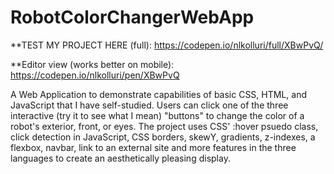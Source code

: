 # RobotColorChangerWebApp
**TEST MY PROJECT HERE (full): https://codepen.io/nlkolluri/full/XBwPvQ/

**Editor view (works better on mobile): https://codepen.io/nlkolluri/pen/XBwPvQ

A Web Application to demonstrate capabilities of basic CSS, HTML, and JavaScript that I have self-studied. Users can click one of the three interactive (try it to see what I mean) "buttons" to change the color of a robot's exterior, front, or eyes. The project uses CSS' :hover psuedo class, click detection in JavaScript, CSS borders, skewY, gradients, z-indexes, a flexbox, navbar, link to an external site and more features in the three languages to create an aesthetically pleasing display.
